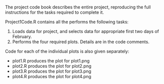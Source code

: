 The project code book describes the entire project, reproducing the full instructions for the tasks required to complete it.

Project1Code.R contains all the performs the following tasks:

1. Loads data for project, and selects data for appropriate first two days of February.
2. Performs the four required plots. Details are in the code comments.

Code for each of the individual plots is also given separately:
* plot1.R produces the plot for plot1.png
* plot2.R produces the plot for plot2.png
* plot3.R produces the plot for plot3.png
* plot4.R produces the plot for plot4.png
